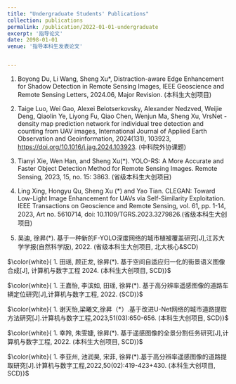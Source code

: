 ```yaml
---
title: "Undergraduate Students' Publications"
collection: publications
permalink: /publication/2022-01-01-undergraduate
excerpt: '指导论文'
date: 2098-01-01
venue: '指导本科生发表论文'


---
```

1. Boyong Du, Li Wang, Sheng Xu*, Distraction-aware Edge Enhancement for Shadow Detection in Remote Sensing Images, IEEE Geoscience and Remote Sensing Letters, 2024.06, Major Revision. (本科生大创项目)

1. Taige Luo, Wei Gao, Alexei Belotserkovsky, Alexander Nedzved, Weijie Deng, Qiaolin Ye, Liyong Fu, Qiao Chen, Wenjun Ma, Sheng Xu, VrsNet - density map prediction network for individual tree detection and counting from UAV images, International Journal of Applied Earth Observation and Geoinformation, 2024(131), 103923, https://doi.org/10.1016/j.jag.2024.103923. (中科院外协课题)

1. Tianyi Xie, Wen Han, and Sheng Xu(*). YOLO-RS: A More Accurate and Faster Object Detection Method for Remote Sensing Images. Remote Sensing, 2023, 15, no. 15: 3863. (省级本科生大创项目)

1. Ling Xing, Hongyu Qu, Sheng Xu (*) and Yao Tian. CLEGAN: Toward Low-Light Image Enhancement for UAVs via Self-Similarity Exploitation. IEEE Transactions on Geoscience and Remote Sensing, vol. 61, pp. 1-14, 2023, Art no. 5610714, doi: 10.1109/TGRS.2023.3279826.(省级本科生大创项目)

1. 吴迪, 徐昇(*). 基于一种新的F-YOLO深度网络的城市植被覆盖研究[J],江苏大学学报(自然科学版), 2022. (省级本科生大创项目, 北大核心&SCD)

$\color{white}{ 1. 田瑶, 顾正龙, 徐昇(*). 基于空间自适应归一化的街景语义图像合成[J], 计算机与数字工程 2024. (本科生大创项目, SCD)}$
 
$\color{white}{ 1. 王嘉怡, 李滨如, 田瑶, 徐昇(*). 基于高分辨率遥感图像的道路车辆定位研究[J],计算机与数字工程, 2022. (SCD)}$

$\color{white}{ 1. 谢天怡,梁曦文,徐昇（*）.基于改进U-Net网络的城市道路提取方法研究[J].计算机与数字工程,2023,51(03):650-656. (本科生大创项目, SCD)}$

$\color{white}{ 1. 幸羚, 朱雯婕, 徐昇(*). 基于遥感图像的全景分割任务研究[J],计算机与数字工程, 2022. (本科生大创项目, SCD)}$

$\color{white}{ 1. 李亚州, 池润昊, 宋菲, 徐昇(*).基于高分辨率遥感图像的道路提取研究[J].计算机与数字工程,2022,50(02):419-423+430. (本科生大创项目, SCD)}$


